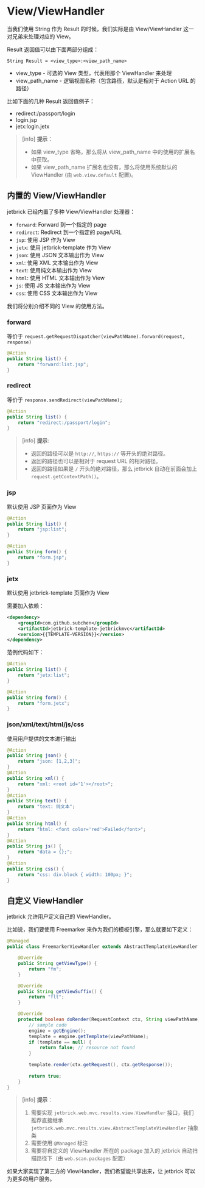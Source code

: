 View/ViewHandler
=========================================

当我们使用 String 作为 Result 的时候，我们实际是由 View/ViewHandler 这一对兄弟来处理对应的 View。

Result 返回值可以由下面两部分组成：

```
String Result = <view_type>:<view_path_name>
```

* view_type - 可选的 View 类型，代表用那个 ViewHandler 来处理
* view_path_name - 逻辑视图名称（包含路径，默认是相对于 Action URL 的路径）

比如下面的几种 Result 返回值例子：

* redirect:/passport/login
* login.jsp
* jetx:login.jetx

> [info] **提示**：
> * 如果 view_type 省略，那么将从 view_path_name 中的使用的扩展名中获取。
> * 如果 view_path_name 扩展名也没有，那么将使用系统默认的 ViewHandler (由 `web.view.default` 配置)。


内置的 View/ViewHandler
---------------------------------------

jetbrick 已经内置了多种 View/ViewHandler 处理器：

* `forward`: Forward 到一个指定的 page
* `redirect`: Redirect 到一个指定的 page/URL
* `jsp`: 使用 JSP 作为 View
* `jetx`: 使用 jetbrick-template 作为 View
* `json`: 使用 JSON 文本输出作为 View
* `xml`: 使用 XML 文本输出作为 View
* `text`: 使用纯文本输出作为 View
* `html`: 使用 HTML 文本输出作为 View
* `js`: 使用 JS 文本输出作为 View
* `css`: 使用 CSS 文本输出作为 View

我们将分别介绍不同的 View 的使用方法。

### forward

等价于 `request.getRequestDispatcher(viewPathName).forward(request, response)`

```java
@Action
public String list() {
    return "forward:list.jsp";
}
```

### redirect

等价于 `response.sendRedirect(viewPathName);`

```java
@Action
public String list() {
    return "redirect:/passport/login";
}
```

> [info] **提示**: 
>
> * 返回的路径可以是 `http://`, `https://` 等开头的绝对路径。
> * 返回的路径也可以是相对于 request URL 的相对路径。
> * 返回的路径如果是 `/` 开头的绝对路径，那么 jetbrick 自动在前面会加上 `request.getContextPath()`。


### jsp

默认使用 JSP 页面作为 View

```java
@Action
public String list() {
    return "jsp:list";
}

@Action
public String form() {
    return "form.jsp";
}
```


### jetx

默认使用 jetbrick-template 页面作为 View

需要加入依赖：

```xml
<dependency>
    <groupId>com.github.subchen</groupId>
    <artifactId>jetbrick-template-jetbrickmvc</artifactId>
    <version>{{TEMPLATE-VERSION}}</version>
</dependency>
```

范例代码如下：

```java
@Action
public String list() {
    return "jetx:list";
}

@Action
public String form() {
    return "form.jetx";
}
```

### json/xml/text/html/js/css

使用用户提供的文本进行输出

```java
@Action
public String json() {
    return "json: [1,2,3]";
}
@Action
public String xml() {
    return "xml: <root id='1'></root>";
}
@Action
public String text() {
    return "text: 纯文本";
}
@Action
public String html() {
    return "html: <font color='red'>Failed</font>";
}
@Action
public String js() {
    return "data = {};";
}
@Action
public String css() {
    return "css: div.block { width: 100px; }";
}
```


自定义 ViewHandler
--------------------------

jetbrick 允许用户定义自己的 ViewHandler。

比如说，我们要使用 Freemarker 来作为我们的模板引擎，那么就要如下定义：

```java
@Managed
public class FreemarkerViewHandler extends AbstractTemplateViewHandler {

    @Override
    public String getViewType() {
        return "fm";
    }

    @Override
    public String getViewSuffix() {
        return "flt";
    }

    @Override
    protected boolean doRender(RequestContext ctx, String viewPathName) {
        // sample code
        engine = getEngine();
        template = engine.getTemplate(viewPathName);
        if (template == null) {
            return false; // resource not found
        }
        
        template.render(ctx.getRequest(), ctx.getResponse());
        
        return true;
    }
}
```

> [info] **提示**：
>
> 1. 需要实现 `jetbrick.web.mvc.results.view.ViewHandler` 接口，我们推荐直接继承 `jetbrick.web.mvc.results.view.AbstractTemplateViewHandler` 抽象类
> 2. 需要使用 `@Managed` 标注
> 3. 需要将自定义的 ViewHandler 所在的 package 加入的 jetbrick 自动扫描路径下（由 `web.scan.packages` 配置）

如果大家实现了第三方的 ViewHandler，我们希望能共享出来，让 jetbrick 可以为更多的用户服务。



